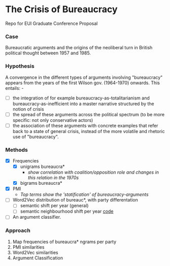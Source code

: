 # The Crisis of Bureaucracy
Repo for EUI Graduate Conference Proposal

### Case
Bureaucratic arguments and the origins of the neoliberal turn in British political thought between 1957 and 1985. 

### Hypothesis
A convergence in the different types of arguments involving "bureaucracy" appears from the years of the first Wilson gov. (1964-1970) onwards. This entails:    - 
- [ ] the integration of for example bureaucracy-as-totalitarianism and bureaucracy-as-inefficient into a master narrative structured by the notion of crisis
- [ ] the spread of these arguments across the political spectrum (to be more specific: not only conservative actors)
- [ ] the association of these arguments with concrete examples that refer back to a state of general crisis, instead of the more volatile and rhetoric use of "bureaucracy".

### Methods

- [x] Frequencies
  - [x] unigrams bureaucra*
	  - _show correlation with coalition/opposition role and changes in this relation in the 1970s_
  - [x] bigrams bureaucra*  
- [x] PMI
	- _Top terms show the 'statification' of bureaucracy-arguments_
- [ ] Word2Vec distribution of bureauc*, with party differentation
  - [ ] semantic shift per year (general)
  - [ ] semantic neighbourhood shift per year [code](https://gist.github.com/quadrismegistus/15cafbdd878a98b060ef910c843fcf5a)
- [ ] An argument classifier.

### Approach
1. Map frequencies of bureaucra* ngrams per party
2. PMI similarities
3. Word2Vec similarities
4. Argument Classification
